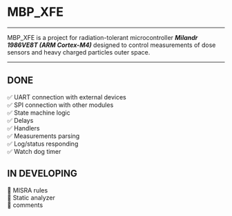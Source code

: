 # MBP_XFE
____
MBP_XFE is a project for radiation-tolerant microcontroller ***Milandr 1986VE8T (ARM Cortex-M4)*** designed to 
control measurements of dose sensors and heavy charged particles outer space.
____
## DONE
:white_check_mark: UART connection with external devices    
:white_check_mark: SPI connection with other modules     
:white_check_mark: State machine logic    
:white_check_mark: Delays    
:white_check_mark: Handlers    
:white_check_mark: Measurements parsing    
:white_check_mark: Log/status responding    
:white_check_mark: Watch dog timer    
## IN DEVELOPING
:black_square_button: MISRA rules   
:black_square_button: Static analyzer   
:black_square_button: comments   

